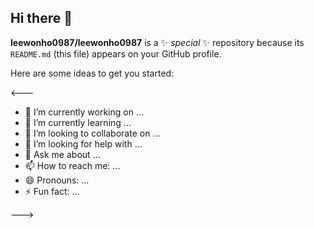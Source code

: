 ## Hi there 👋


**leewonho0987/leewonho0987** is a ✨ _special_ ✨ repository because its `README.md` (this file) appears on your GitHub profile.

Here are some ideas to get you started:

<---
- 🔭 I’m currently working on ...
- 🌱 I’m currently learning ...
- 👯 I’m looking to collaborate on ...
- 🤔 I’m looking for help with ...
- 💬 Ask me about ...
- 📫 How to reach me: ...
- 😄 Pronouns: ...
- ⚡ Fun fact: ... 

--->
